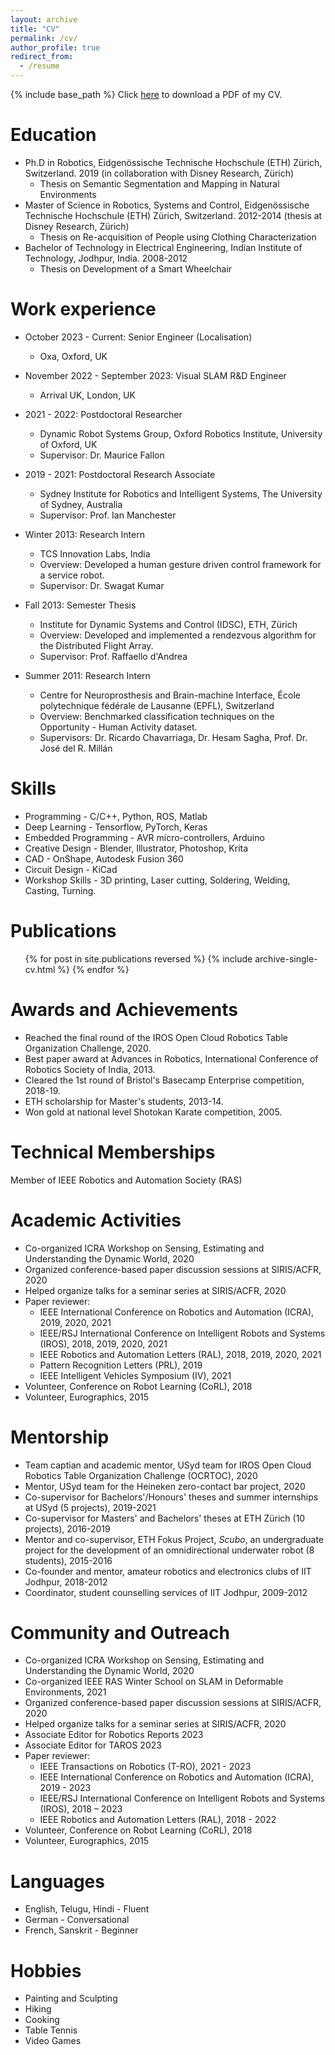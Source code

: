```yaml
---
layout: archive
title: "CV"
permalink: /cv/
author_profile: true
redirect_from:
  - /resume
---
```


{% include base_path %}
Click [here](../files/SundaraTejaswiDigumarti_CV.pdf) to download a PDF of my CV.

Education
======
* Ph.D in Robotics, Eidgenössische Technische Hochschule (ETH) Zürich, Switzerland. 2019 (in collaboration with Disney Research, Zürich)
  * Thesis on Semantic Segmentation and Mapping in Natural Environments
* Master of Science in Robotics, Systems and Control, Eidgenössische Technische Hochschule (ETH) Zürich, Switzerland. 2012-2014 (thesis at Disney Research, Zürich)
  * Thesis on Re-acquisition of People using Clothing Characterization
* Bachelor of Technology in Electrical Engineering, Indian Institute of Technology, Jodhpur, India. 2008-2012
  * Thesis on Development of a Smart Wheelchair  

Work experience
======
* October 2023 - Current: Senior Engineer (Localisation)
  * Oxa, Oxford, UK

* November 2022 - September 2023: Visual SLAM R&D Engineer  
  * Arrival UK, London, UK

* 2021 - 2022: Postdoctoral Researcher
  * Dynamic Robot Systems Group, Oxford Robotics Institute, University of Oxford, UK
  * Supervisor: Dr. Maurice Fallon
  
* 2019 - 2021: Postdoctoral Research Associate
  * Sydney Institute for Robotics and Intelligent Systems, The University of Sydney, Australia
  * Supervisor: Prof. Ian Manchester

* Winter 2013: Research Intern
  * TCS Innovation Labs, India
  * Overview: Developed a human gesture driven control framework for a service robot.
  * Supervisor: Dr. Swagat Kumar

* Fall 2013: Semester Thesis  
  * Institute for Dynamic Systems and Control (IDSC), ETH, Zürich  
  * Overview: Developed and implemented a rendezvous algorithm for the Distributed Flight Array.  
  * Supervisor: Prof. Raffaello d'Andrea  

* Summer 2011: Research Intern
  * Centre for Neuroprosthesis and Brain-machine Interface, École polytechnique fédérale de Lausanne (EPFL), Switzerland
  * Overview: Benchmarked classification techniques on the Opportunity - Human Activity dataset.
  * Supervisors: Dr. Ricardo Chavarriaga, Dr. Hesam Sagha, Prof. Dr. José del R. Millán
  
Skills
======
* Programming - C/C++, Python, ROS, Matlab
* Deep Learning - Tensorflow, PyTorch, Keras
* Embedded Programming - AVR micro-controllers, Arduino
* Creative Design - Blender, Illustrator, Photoshop, Krita
* CAD - OnShape, Autodesk Fusion 360
* Circuit Design - KiCad
* Workshop Skills - 3D printing, Laser cutting, Soldering, Welding, Casting, Turning. 

Publications
======
  <ul>{% for post in site.publications reversed %}
    {% include archive-single-cv.html %}
  {% endfor %}</ul>

Awards and Achievements
======
* Reached the final round of the IROS Open Cloud Robotics Table Organization Challenge, 2020.  
* Best paper award at Advances in Robotics, International Conference of Robotics Society of India, 2013.  
* Cleared the 1st round of Bristol's Basecamp Enterprise competition, 2018-19.  
* ETH scholarship for Master's students, 2013-14.  
* Won gold at national level Shotokan Karate competition, 2005.  
  
Technical Memberships
======
Member of IEEE Robotics and Automation Society (RAS)

Academic Activities
======
* Co-organized ICRA Workshop on Sensing, Estimating and Understanding the Dynamic World, 2020  
* Organized conference-based paper discussion sessions at SIRIS/ACFR, 2020  
* Helped organize talks for a seminar series at SIRIS/ACFR, 2020  
* Paper reviewer:  
  * IEEE International Conference on Robotics and Automation (ICRA), 2019, 2020, 2021  
  * IEEE/RSJ International Conference on Intelligent Robots and Systems (IROS), 2018, 2019, 2020, 2021  
  * IEEE Robotics and Automation Letters (RAL), 2018, 2019, 2020, 2021  
  * Pattern Recognition Letters (PRL), 2019  
  * IEEE Intelligent Vehicles Symposium (IV), 2021  
* Volunteer, Conference on Robot Learning (CoRL), 2018  
* Volunteer, Eurographics, 2015  

Mentorship
======
* Team captian and academic mentor, USyd team for IROS Open Cloud Robotics Table Organization Challenge (OCRTOC), 2020  
* Mentor, USyd team for the Heineken zero-contact bar project, 2020  
* Co-supervisor for Bachelors'/Honours' theses and summer internships at USyd (5 projects), 2019-2021  
* Co-supervisor for Masters' and Bachelors' theses at ETH Zürich (10 projects), 2016-2019  
* Mentor and co-supervisor, ETH Fokus Project, *Scubo*, an undergraduate project for the development of an omnidirectional underwater robot (8 students), 2015-2016  
* Co-founder and mentor, amateur robotics and electronics clubs of IIT Jodhpur, 2018-2012  
* Coordinator, student counselling services of IIT Jodhpur, 2009-2012  

Community and Outreach
======
* Co-organized ICRA Workshop on Sensing, Estimating and Understanding the Dynamic World, 2020
* Co-organized IEEE RAS Winter School on SLAM in Deformable Environments, 2021
* Organized conference-based paper discussion sessions at SIRIS/ACFR, 2020
* Helped organize talks for a seminar series at SIRIS/ACFR, 2020
* Associate Editor for Robotics Reports 2023
* Associate Editor for TAROS 2023
* Paper reviewer:
  * IEEE Transactions on Robotics (T-RO), 2021 - 2023
  * IEEE International Conference on Robotics and Automation (ICRA), 2019 - 2023
  * IEEE/RSJ International Conference on Intelligent Robots and Systems (IROS), 2018 – 2023
  * IEEE Robotics and Automation Letters (RAL), 2018 - 2022
* Volunteer, Conference on Robot Learning (CoRL), 2018
* Volunteer, Eurographics, 2015

Languages
======
* English, Telugu, Hindi - Fluent
* German - Conversational
* French, Sanskrit - Beginner
  
Hobbies
======
* Painting and Sculpting
* Hiking
* Cooking
* Table Tennis
* Video Games
